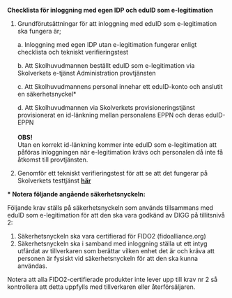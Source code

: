 **Checklista för inloggning med egen IDP och eduID som
e-legitimation**

1.  Grundförutsättningar för att inloggning med eduID som e-legitimation
    ska fungera är;

    a.  Inloggning med egen IDP utan e-legitimation fungerar enligt checklista och tekniskt verifieringstest

    b.  Att Skolhuvudmannen beställt eduID som e-legitimation via
        Skolverkets e-tjänst Administration provtjänsten
    
    c.  Att Skolhuvudmannens personal innehar ett eduID-konto och
        anslutit en säkerhetsnyckel\*

    d.  Att Skolhuvudmannen via Skolverkets provisioneringstjänst
        provisionerat en id-länkning mellan personalens EPPN och deras
        eduID-EPPN\
        \
        **OBS!**\
        Utan en korrekt id-länkning kommer inte eduID som e-legitimation att
        påföras inloggningen när e-legitimation krävs och personalen då inte
        få åtkomst till provtjänsten.

3.  Genomför ett tekniskt verifieringstest för att se att det fungerar på Skolverkets testtjänst
    **[här](https://fidustest.skolverket.se/DNP/)**


**\* Notera följande angående säkerhetsnyckeln:**

Följande krav ställs på säkerhetsnyckeln som används tillsammans med eduID som e-legitimation för att den ska vara godkänd av DIGG på tillitsnivå 2:
 
1. Säkerhetsnyckeln ska vara certifierad för FIDO2 (fidoalliance.org)
2. Säkerhetsnyckeln ska i samband med inloggning ställa ut ett intyg utfärdat av tillverkaren som berättar vilken enhet det är och kräva att personen är fysiskt vid säkerhetsnyckeln för att den ska kunna användas. 
 
Notera att alla FIDO2-certifierade produkter inte lever upp till krav nr 2 så kontrollera att detta uppfylls med tillverkaren eller återförsäljaren. 
